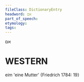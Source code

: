 ```yaml
---
fileClass: DictionaryEntry
headword: אם
part_of_speech: 
etymology: 
tags: 
---
```

אם

WESTERN
========

eim 'eine Mutter' {Friedrich 1784: 19}